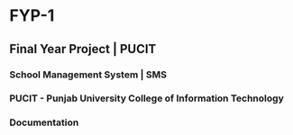 # FYP-1
## Final Year Project | PUCIT
### School Management System | SMS
### PUCIT - Punjab University College of Information Technology
### Documentation
